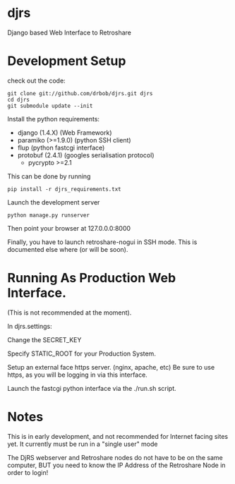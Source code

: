 djrs
====

Django based Web Interface to Retroshare


Development Setup
===================

check out the code:

    git clone git://github.com/drbob/djrs.git djrs
    cd djrs
    git submodule update --init


Install the python requirements:
 - django (1.4.X)       (Web Framework)
 - paramiko (>=1.9.0)   (python SSH client)
 - flup                 (python fastcgi interface)
 - protobuf (2.4.1)     (googles serialisation protocol)
     - pycrypto >=2.1

This can be done by running 

    pip install -r djrs_requirements.txt

Launch the development server

    python manage.py runserver

Then point your browser at 127.0.0.0:8000

Finally, you have to launch retroshare-nogui in SSH mode.
This is documented else where (or will be soon).


Running As Production Web Interface.
=============================
(This is not recommended at the moment).

In djrs.settings:

Change the SECRET_KEY

Specify STATIC_ROOT for your Production System.

Setup an external face https server. (nginx, apache, etc)
Be sure to use https, as you will be logging in via this interface.

Launch the fastcgi python interface via the ./run.sh script.


Notes
==========

This is in early development, and not recommended for Internet facing sites yet.
It currently must be run in a "single user" mode

The DjRS webserver and Retroshare nodes do not have to 
be on the same computer, BUT you need to know the IP Address of 
the Retroshare Node in order to login!









